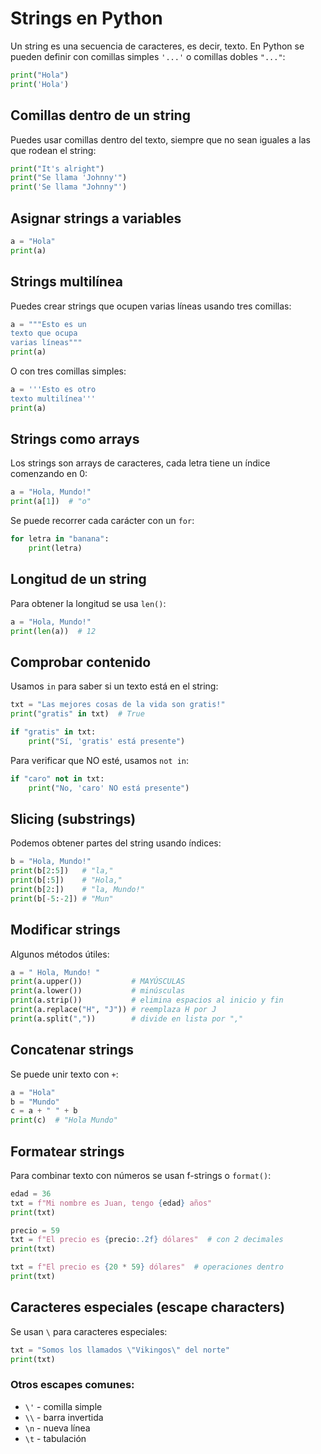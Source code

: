 # Strings en Python

Un string es una secuencia de caracteres, es decir, texto. En Python se pueden definir con comillas simples `'...'` o comillas dobles `"..."`:

```python
print("Hola")
print('Hola')
```

## Comillas dentro de un string

Puedes usar comillas dentro del texto, siempre que no sean iguales a las que rodean el string:

```python
print("It's alright")
print("Se llama 'Johnny'")
print('Se llama "Johnny"')
```

## Asignar strings a variables

```python
a = "Hola"
print(a)
```

## Strings multilínea

Puedes crear strings que ocupen varias líneas usando tres comillas:

```python
a = """Esto es un
texto que ocupa
varias líneas"""
print(a)
```

O con tres comillas simples:

```python
a = '''Esto es otro
texto multilínea'''
print(a)
```

## Strings como arrays

Los strings son arrays de caracteres, cada letra tiene un índice comenzando en 0:

```python
a = "Hola, Mundo!"
print(a[1])  # "o"
```

Se puede recorrer cada carácter con un `for`:

```python
for letra in "banana":
    print(letra)
```

## Longitud de un string

Para obtener la longitud se usa `len()`:

```python
a = "Hola, Mundo!"
print(len(a))  # 12
```

## Comprobar contenido

Usamos `in` para saber si un texto está en el string:

```python
txt = "Las mejores cosas de la vida son gratis!"
print("gratis" in txt)  # True

if "gratis" in txt:
    print("Sí, 'gratis' está presente")
```

Para verificar que NO esté, usamos `not in`:

```python
if "caro" not in txt:
    print("No, 'caro' NO está presente")
```

## Slicing (substrings)

Podemos obtener partes del string usando índices:

```python
b = "Hola, Mundo!"
print(b[2:5])   # "la,"
print(b[:5])    # "Hola,"
print(b[2:])    # "la, Mundo!"
print(b[-5:-2]) # "Mun"
```

## Modificar strings

Algunos métodos útiles:

```python
a = " Hola, Mundo! "
print(a.upper())           # MAYÚSCULAS
print(a.lower())           # minúsculas
print(a.strip())           # elimina espacios al inicio y fin
print(a.replace("H", "J")) # reemplaza H por J
print(a.split(","))        # divide en lista por ","
```

## Concatenar strings

Se puede unir texto con `+`:

```python
a = "Hola"
b = "Mundo"
c = a + " " + b
print(c)  # "Hola Mundo"
```

## Formatear strings

Para combinar texto con números se usan f-strings o `format()`:

```python
edad = 36
txt = f"Mi nombre es Juan, tengo {edad} años"
print(txt)

precio = 59
txt = f"El precio es {precio:.2f} dólares"  # con 2 decimales
print(txt)

txt = f"El precio es {20 * 59} dólares"  # operaciones dentro
print(txt)
```

## Caracteres especiales (escape characters)

Se usan `\` para caracteres especiales:

```python
txt = "Somos los llamados \"Vikingos\" del norte"
print(txt)
```

### Otros escapes comunes:
- `\'` - comilla simple
- `\\` - barra invertida  
- `\n` - nueva línea
- `\t` - tabulación